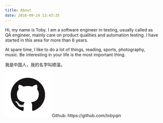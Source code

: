 ```yaml
---
title: About
date: 2016-09-24 13:43:25
---
```

Hi, my name is Toby. I am a software engineer in testing, usually called as QA engineer, mainly care on product qualities and automation testing. I have started in this area for more than 6 years.

At spare time, I like to do a lot of things, reading, sports, photography, music. Be interesting in your life is the most important thing.

我是中国人，我的名字叫顺溜。

<img src="./github-logo.png" width="150">
Github: https://github.com/tobyqin